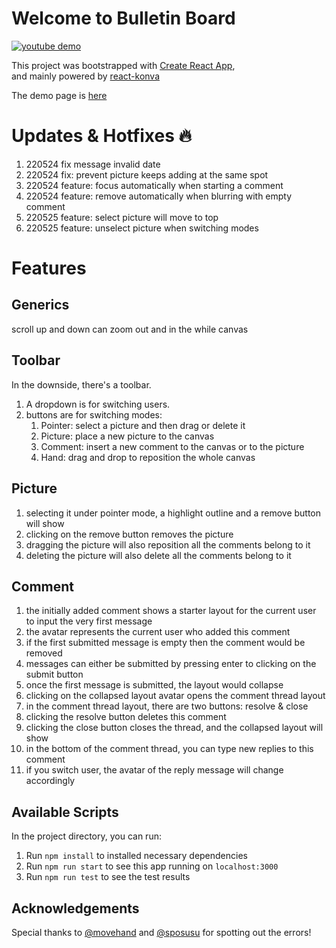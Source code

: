 # Welcome to Bulletin Board

[![youtube demo](https://i.imgur.com/SW0tGQ3.png)](https://youtu.be/5hVZ9sILnTk)

This project was bootstrapped with [Create React App](https://github.com/facebook/create-react-app),<br/>
and mainly powered by [react-konva](https://github.com/konvajs/react-konva)

The demo page is [here](https://lynda0214.github.io/bulletin-board/)

# Updates & Hotfixes :fire:
1) 220524 fix message invalid date
2) 220524 fix: prevent picture keeps adding at the same spot
3) 220524 feature: focus automatically when starting a comment
5) 220524 feature: remove automatically when blurring with empty comment
6) 220525 feature: select picture will move to top 
7) 220525 feature: unselect picture when switching modes

# Features
## Generics
scroll up and down can zoom out and in the while canvas

## Toolbar
In the downside, there's a toolbar.
1) A dropdown is for switching users.
2) buttons are for switching modes:
   1) Pointer: select a picture and then drag or delete it
   2) Picture: place a new picture to the canvas
   3) Comment: insert a new comment to the canvas or to the picture 
   4) Hand: drag and drop to reposition the whole canvas

## Picture
1) selecting it under pointer mode, a highlight outline and a remove button will show
2) clicking on the remove button removes the picture
3) dragging the picture will also reposition all the comments belong to it
4) deleting the picture will also delete all the comments belong to it

## Comment
1) the initially added comment shows a starter layout for the current user to input the very first message
2) the avatar represents the current user who added this comment
3) if the first submitted message is empty then the comment would be removed 
4) messages can either be submitted by pressing enter to clicking on the submit button
5) once the first message is submitted, the layout would collapse
6) clicking on the collapsed layout avatar opens the comment thread layout
7) in the comment thread layout, there are two buttons: resolve & close
8) clicking the resolve button deletes this comment
9) clicking the close button closes the thread, and the collapsed layout will show
10) in the bottom of the comment thread, you can type new replies to this comment
11) if you switch user, the avatar of the reply message will change accordingly

## Available Scripts
In the project directory, you can run:
1) Run `npm install` to installed necessary dependencies
2) Run `npm run start` to see this app running on `localhost:3000`
3) Run `npm run test` to see the test results 

## Acknowledgements
Special thanks to [@movehand](https://github.com/movehand) and [@sposusu](https://github.com/sposusu) for spotting out the errors!
